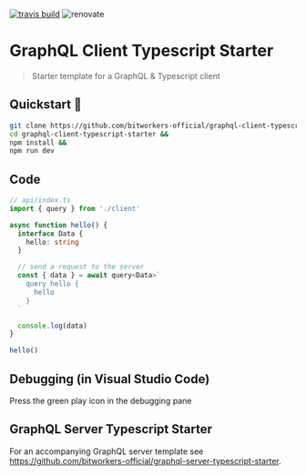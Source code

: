 [![travis build](https://img.shields.io/travis/bitworkers-official/graphql-client-typescript-starter.svg?style=flat-square)](https://travis-ci.org/bitworkers-official/graphql-client-typescript-starter) ![renovate](https://badges.renovateapi.com/github/bitworkers-official/graphql-client-typescript-starter)

# GraphQL Client Typescript Starter

> Starter template for a GraphQL & Typescript client

## Quickstart 🚀

```bash
git clone https://github.com/bitworkers-official/graphql-client-typescript-starter &&
cd graphql-client-typescript-starter &&
npm install &&
npm run dev
```

## Code

```ts
// api/index.ts
import { query } from './client'

async function hello() {
  interface Data {
    hello: string
  }

  // send a request to the server
  const { data } = await query<Data>`
    query hello {
      hello
    }
  `

  console.log(data)
}

hello()
```

<!-- ## ESLint

When you have updated the schema of the server, you also need to update the schema of the client (for ESLint to work properly).

```bash
npm run update-schema
```

This updates schema.graphql in the client folder and you can continue to enjoy ESLint catching your errors 😄 -->

## Debugging (in Visual Studio Code)

Press the green play icon in the debugging pane

## GraphQL Server Typescript Starter

For an accompanying GraphQL server template see https://github.com/bitworkers-official/graphql-server-typescript-starter.
